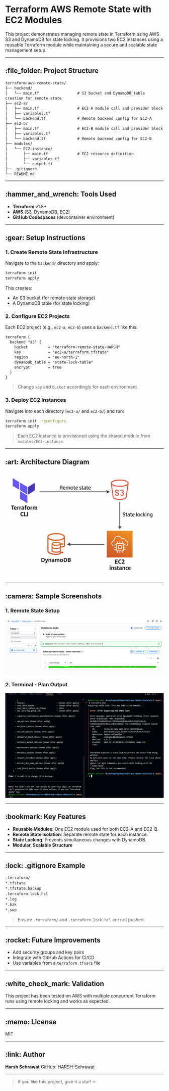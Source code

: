 # Terraform AWS Remote State with EC2 Modules

This project demonstrates managing remote state in Terraform using AWS S3 and DynamoDB for state locking. It provisions two EC2 instances using a reusable Terraform module while maintaining a secure and scalable state management setup.

---

## \:file\_folder: Project Structure

```
terraform-aws-remote-state/
├── backend/
│   └── main.tf                 # S3 bucket and DynamoDB table creation for remote state
├── ec2-a/
│   ├── main.tf                 # EC2-A module call and provider block
│   ├── variables.tf
│   └── backend.tf              # Remote backend config for EC2-A
├── ec2-b/
│   ├── main.tf                 # EC2-B module call and provider block
│   ├── variables.tf
│   └── backend.tf              # Remote backend config for EC2-B
├── modules/
│   └── EC2-instance/
│       ├── main.tf             # EC2 resource definition
│       ├── variables.tf
│       └── output.tf
├── .gitignore
└── README.md
```

---

## \:hammer\_and\_wrench: Tools Used

* **Terraform** v1.8+
* **AWS** (S3, DynamoDB, EC2)
* **GitHub Codespaces** (devcontainer environment)

---

## \:gear: Setup Instructions

### 1. Create Remote State Infrastructure

Navigate to the `backend/` directory and apply:

```bash
terraform init
terraform apply
```

This creates:

* An S3 bucket (for remote state storage)
* A DynamoDB table (for state locking)

### 2. Configure EC2 Projects

Each EC2 project (e.g., `ec2-a`, `ec2-b`) uses a `backend.tf` like this:

```hcl
terraform {
  backend "s3" {
    bucket         = "terraform-remote-state-HARSH"
    key            = "ec2-a/terraform.tfstate"
    region         = "eu-north-1"
    dynamodb_table = "state-lock-table"
    encrypt        = true
  }
}
```

> Change `key` and `bucket` accordingly for each environment.

### 3. Deploy EC2 Instances

Navigate into each directory (`ec2-a/` and `ec2-b/`) and run:

```bash
terraform init -reconfigure
terraform apply
```

> Each EC2 instance is provisioned using the shared module from `modules/EC2-instance`.

---

## \:art: Architecture Diagram

![Architecture](./screenshots/Architecture_diagram.png)

---

## \:camera: Sample Screenshots

### 1. Remote State Setup

![DynamoDB Key generated when lock acquired.](./screenshots/Screenshot2.png)

### 2. Terminal - Plan Output

![Terraform Plan output when multiple user try to update.](./screenshots/Screenshot1.png)

---

## \:bookmark: Key Features

* **Reusable Modules**: One EC2 module used for both EC2-A and EC2-B.
* **Remote State Isolation**: Separate remote state for each instance.
* **State Locking**: Prevents simultaneous changes with DynamoDB.
* **Modular, Scalable Structure**

---

## \:lock: .gitignore Example

```bash
.terraform/
*.tfstate
*.tfstate.backup
.terraform.lock.hcl
*.log
*.bak
*.swp
```

> Ensure `.terraform/` and `.terraform.lock.hcl` are not pushed.

---

## \:rocket: Future Improvements

* Add security groups and key pairs
* Integrate with GitHub Actions for CI/CD
* Use variables from a `terraform.tfvars` file

---

## \:white\_check\_mark: Validation

This project has been tested on AWS with multiple concurrent Terraform runs using remote locking and works as expected.

---

## \:memo: License

MIT

---

## \:link: Author

**Harsh Sehrawat**
GitHub: [HARSH-Sehrawat](https://github.com/HARSH-Sehrawat)

---

> If you like this project, give it a star! ⭐

